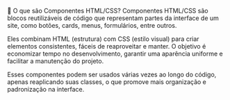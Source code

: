 
📌 O que são Componentes HTML/CSS?
Componentes HTML/CSS são blocos reutilizáveis de código que representam partes da interface de um site, como botões, cards, menus, formulários, entre outros.

Eles combinam HTML (estrutura) com CSS (estilo visual) para criar elementos consistentes, fáceis de reaproveitar e manter. O objetivo é economizar tempo no desenvolvimento, garantir uma aparência uniforme e facilitar a manutenção do projeto.

Esses componentes podem ser usados várias vezes ao longo do código, apenas reaplicando suas classes, o que promove mais organização e padronização na interface.

